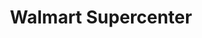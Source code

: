---
title: "Walmart Supercenter"
url: /sacramento/walmart-supercenter-gerber-road/
shop: Supermarkt
---